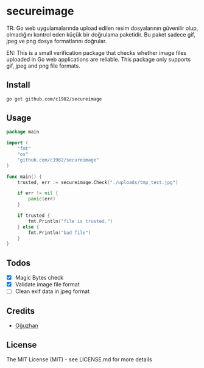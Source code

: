 # secureimage
TR: Go web uygulamalarında upload edilen resim dosyalarının güvenilir olup, olmadığını kontrol eden küçük bir doğrulama paketidir.
Bu paket sadece gif, jpeg ve png dosya formatlarını doğrular.

EN: This is a small verification package that checks whether image files uploaded in Go web applications are reliable.
This package only supports gif, jpeg and png file formats.

## Install

```bash
go get github.com/c1982/secureimage
```

## Usage

```go
package main

import (
	"fmt"
	"os"
	"github.com/c1982/secureimage"
)

func main() {
	trusted, err := secureimage.Check("./uploads/tmp_test.jpg")

	if err != nil {
		panic(err)
	}

	if trusted {
		fmt.Println("file is trusted.")
	} else {
		fmt.Println("bad file")
	}
}
```
## Todos

- [x] Magic Bytes check
- [x] Validate image file format
- [ ] Clean exif data in jpeg format

## Credits

 * [Oğuzhan](https://github.com/c1982)

## License

The MIT License (MIT) - see LICENSE.md for more details